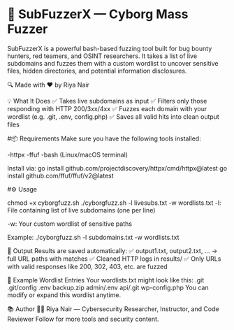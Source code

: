 # 🚀 SubFuzzerX — Cyborg Mass Fuzzer
SubFuzzerX is a powerful bash-based fuzzing tool built for bug bounty hunters, red teamers, and OSINT researchers. It takes a list of live subdomains and fuzzes them with a custom wordlist to uncover sensitive files, hidden directories, and potential information disclosures.

🔍 Made with ❤️ by Riya Nair

💡 What It Does
✅ Takes live subdomains as input
✅ Filters only those responding with HTTP 200/3xx/4xx
✅ Fuzzes each domain with your wordlist (e.g. .git, .env, config.php)
✅ Saves all valid hits into clean output files

#📦 Requirements
Make sure you have the following tools installed:

-httpx
-ffuf
-bash (Linux/macOS terminal)

Install via:
go install github.com/projectdiscovery/httpx/cmd/httpx@latest
go install github.com/ffuf/ffuf/v2@latest

#⚙️ Usage

chmod +x cyborgfuzz.sh
./cyborgfuzz.sh -l livesubs.txt -w wordlists.txt
-l: File containing list of live subdomains (one per line)

-w: Your custom wordlist of sensitive paths

Example:
./cyborgfuzz.sh -l subdomains.txt -w wordlists.txt

📝 Output
Results are saved automatically:
✅ output1.txt, output2.txt, … → full URL paths with matches
✅ Cleaned HTTP logs in results/
✅ Only URLs with valid responses like 200, 302, 403, etc. are fuzzed

🧠 Example Wordlist Entries
Your wordlists.txt might look like this:
.git
.git/config
.env
backup.zip
admin/.env
api/.git
wp-config.php
You can modify or expand this wordlist anytime.

📚 Author
👩‍💻 Riya Nair — Cybersecurity Researcher, Instructor, and Code Reviewer
Follow for more tools and security content.
